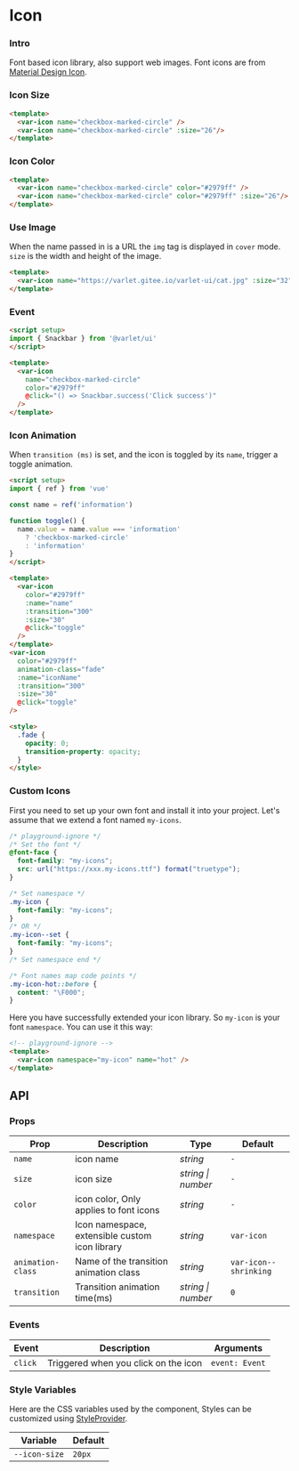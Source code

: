 # Icon

### Intro

Font based icon library, also support web images.
Font icons are from [Material Design Icon](https://materialdesignicons.com/).

### Icon Size

```html
<template>
  <var-icon name="checkbox-marked-circle" />
  <var-icon name="checkbox-marked-circle" :size="26"/>
</template>
```

### Icon Color

```html
<template>
  <var-icon name="checkbox-marked-circle" color="#2979ff" />
  <var-icon name="checkbox-marked-circle" color="#2979ff" :size="26"/>
</template>
```

### Use Image

When the name passed in is a URL the `img` tag is displayed in `cover` mode.
`size` is the width and height of the image.

```html
<template>
  <var-icon name="https://varlet.gitee.io/varlet-ui/cat.jpg" :size="32" />
</template>
```

### Event

```html
<script setup>
import { Snackbar } from '@varlet/ui'
</script>

<template>
  <var-icon 
    name="checkbox-marked-circle"
    color="#2979ff"
    @click="() => Snackbar.success('Click success')"
  />
</template>
```

### Icon Animation

When `transition (ms)` is set, and the icon is toggled by its `name`, trigger a toggle animation.

```html
<script setup>
import { ref } from 'vue'

const name = ref('information')

function toggle() {
  name.value = name.value === 'information' 
    ? 'checkbox-marked-circle' 
    : 'information'
}
</script>

<template>
  <var-icon 
    color="#2979ff" 
    :name="name" 
    :transition="300" 
    :size="30" 
    @click="toggle"
  />
</template>
<var-icon
  color="#2979ff"
  animation-class="fade"
  :name="iconName"
  :transition="300"
  :size="30"
  @click="toggle"
/>

<style>
  .fade {
    opacity: 0;
    transition-property: opacity;
  }
</style>
```

### Custom Icons

First you need to set up your own font and install it into your project.
Let's assume that we extend a font named `my-icons`.

```css
/* playground-ignore */
/* Set the font */
@font-face {
  font-family: "my-icons";
  src: url("https://xxx.my-icons.ttf") format("truetype");
}

/* Set namespace */
.my-icon {
  font-family: "my-icons";
}
/* OR */
.my-icon--set {
  font-family: "my-icons";
}
/* Set namespace end */

/* Font names map code points */
.my-icon-hot::before {
  content: "\F000";
}
```

Here you have successfully extended your icon library.
So `my-icon` is your font `namespace`.
You can use it this way:

```html
<!-- playground-ignore -->
<template>
  <var-icon namespace="my-icon" name="hot" />
</template>
```

## API

### Props

| Prop         | Description                                    | Type               | Default    |
| ------------ | ---------------------------------------------- | ------------------ | ---------- |
| `name`       | icon name                                      | _string_           | `-`        |
| `size`       | icon size                                      | _string \| number_ | `-`        |
| `color`      | icon color, Only applies to font icons         | _string_           | `-`        |
| `namespace`  | Icon namespace, extensible custom icon library | _string_           | `var-icon` |
| `animation-class` | Name of the transition animation class |  _string_ | `var-icon--shrinking` |
| `transition` | Transition animation time(ms)                  | _string \| number_ | `0`        |

### Events

| Event   | Description                          | Arguments      |
| ------- | ------------------------------------ | -------------- |
| `click` | Triggered when you click on the icon | `event: Event` |

### Style Variables

Here are the CSS variables used by the component, Styles can be customized using [StyleProvider](#/en-US/style-provider).

| Variable      | Default |
| ------------- | ------- |
| `--icon-size` | `20px`  |
